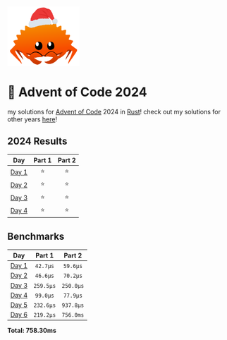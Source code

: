 <img src="./.assets/christmas_ferris.png" width="164">

# 🎄 Advent of Code 2024

my solutions for [Advent of Code](https://adventofcode.com/) 2024 in [Rust](https://www.rust-lang.org/)! check out my solutions for other years [here](https://github.com/rgodha24/advent-of-code)!

<!--- advent_readme_stars table --->
## 2024 Results

| Day | Part 1 | Part 2 |
| :---: | :---: | :---: |
| [Day 1](https://adventofcode.com/2024/day/1) | ⭐ | ⭐ |
| [Day 2](https://adventofcode.com/2024/day/2) | ⭐ | ⭐ |
| [Day 3](https://adventofcode.com/2024/day/3) | ⭐ | ⭐ |
| [Day 4](https://adventofcode.com/2024/day/4) | ⭐ | ⭐ |
<!--- advent_readme_stars table --->

<!--- benchmarking table --->
## Benchmarks

| Day | Part 1 | Part 2 |
| :---: | :---: | :---:  |
| [Day 1](./src/bin/01.rs) | `42.7µs` | `59.6µs` |
| [Day 2](./src/bin/02.rs) | `46.6µs` | `70.2µs` |
| [Day 3](./src/bin/03.rs) | `259.5µs` | `250.0µs` |
| [Day 4](./src/bin/04.rs) | `99.0µs` | `77.9µs` |
| [Day 5](./src/bin/05.rs) | `232.6µs` | `937.8µs` |
| [Day 6](./src/bin/06.rs) | `219.2µs` | `756.0ms` |

**Total: 758.30ms**
<!--- benchmarking table --->

